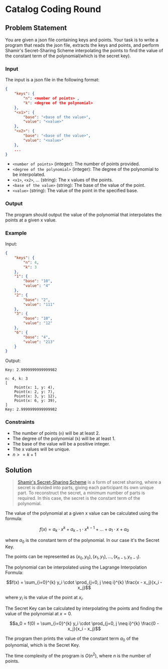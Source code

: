 # Catalog Coding Round
 
## Problem Statement
You are given a json file containing keys and points. Your task is to write a program that reads the json file, extracts the keys and points, and perform Shamir's Secret-Sharing Scheme interpolating the points to find the value of the constant term of the polynomial(which is the secret key).

### Input
The input is a json file in the following format:

```json
{
    "keys": {
        "n": <number of points> ,
        "k": <degree of the polynomial>
    },
    "<x1>": {
        "base": "<base of the value>",
        "value": "<value>"
    },
    "<x2>": {
        "base": "<base of the value>",
        "value": "<value>"
    },
    ...
}
```

- `<number of points>` (integer): The number of points provided.
- `<degree of the polynomial>` (integer): The degree of the polynomial to be interpolated.
- `<x1>`, `<x2>`, ... (string): The x values of the points.
- `<base of the value>` (string): The base of the value of the point.
- `<value>` (string): The value of the point in the specified base.

### Output
The program should output the value of the polynomial that interpolates the points at a given x value.

### Example
Input:
```json
{
    "keys": {
        "n": 4,
        "k": 3
    },
    "1": {
        "base": "10",
        "value": "4"
    },
    "2": {
        "base": "2",
        "value": "111"
    },
    "3": {
        "base": "10",
        "value": "12"
    },
    "6": {
        "base": "4",
        "value": "213"
    }
}
```

Output:
```
Key: 2.9999999999999982
```
```
n: 4, k: 3
[
    Point(x: 1, y: 4),
    Point(x: 2, y: 7),
    Point(x: 3, y: 12),
    Point(x: 6, y: 39),
]
Key: 2.9999999999999982
```

### Constraints
- The number of points (`n`) will be at least 2.
- The degree of the polynomial (`k`) will be at least 1.
- The base of the value will be a positive integer.
- The x values will be unique.
- $n >= k + 1$

## Solution
>[Shamir's Secret-Sharing Scheme](https://en.wikipedia.org/wiki/Shamir%27s_Secret_Sharing) is a form of secret sharing, where a secret is divided into parts, giving each participant its own unique part. To reconstruct the secret, a minimum number of parts is required. In this case, the secret is the constant term of the polynomial.

The value of the polynomial at a given x value can be calculated using the formula:

```math
f(x) = a_k \cdot x^k + a_{k-1} \cdot x^{k-1} + ... + a_1 \cdot x + a_0
``` 
where $a_{0}$ is the constant term of the polynomial. In our case it's the Secret Key.

The points can be represented as $(x_0, y_0), (x_1, y_1), ..., (x_{n-1}, y_{n-1})$.

The polynomial can be interpolated using the Lagrange Interpolation Formula:

```math
f(x) = \sum_{i=0}^{k} y_i \cdot \prod_{j=0, j \neq i}^{k} \frac{x - x_j}{x_i - x_j}
```
where $y_i$ is the value of the point at $x_i$.

The Secret Key can be calculated by interpolating the points and finding the value of the polynomial at $x = 0$.

```math
a_0 = f(0) = \sum_{i=0}^{k} y_i \cdot \prod_{j=0, j \neq i}^{k} \frac{0 - x_j}{x_i - x_j}
```

The program then prints the value of the constant term $a_0$ of the polynomial, which is the Secret Key.

The time complexity of the program is $O(n^2)$, where $n$ is the number of points.